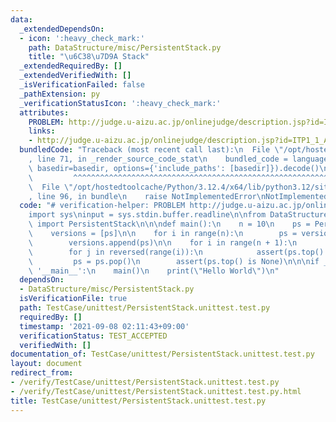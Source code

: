 ```yaml
---
data:
  _extendedDependsOn:
  - icon: ':heavy_check_mark:'
    path: DataStructure/misc/PersistentStack.py
    title: "\u6C38\u7D9A Stack"
  _extendedRequiredBy: []
  _extendedVerifiedWith: []
  _isVerificationFailed: false
  _pathExtension: py
  _verificationStatusIcon: ':heavy_check_mark:'
  attributes:
    PROBLEM: http://judge.u-aizu.ac.jp/onlinejudge/description.jsp?id=ITP1_1_A
    links:
    - http://judge.u-aizu.ac.jp/onlinejudge/description.jsp?id=ITP1_1_A
  bundledCode: "Traceback (most recent call last):\n  File \"/opt/hostedtoolcache/Python/3.12.4/x64/lib/python3.12/site-packages/onlinejudge_verify/documentation/build.py\"\
    , line 71, in _render_source_code_stat\n    bundled_code = language.bundle(stat.path,\
    \ basedir=basedir, options={'include_paths': [basedir]}).decode()\n          \
    \         ^^^^^^^^^^^^^^^^^^^^^^^^^^^^^^^^^^^^^^^^^^^^^^^^^^^^^^^^^^^^^^^^^^^^^^^^^^^^^^^^^\n\
    \  File \"/opt/hostedtoolcache/Python/3.12.4/x64/lib/python3.12/site-packages/onlinejudge_verify/languages/python.py\"\
    , line 96, in bundle\n    raise NotImplementedError\nNotImplementedError\n"
  code: "# verification-helper: PROBLEM http://judge.u-aizu.ac.jp/onlinejudge/description.jsp?id=ITP1_1_A\n\
    import sys\ninput = sys.stdin.buffer.readline\n\nfrom DataStructure.misc.PersistentStack\
    \ import PersistentStack\n\n\ndef main():\n    n = 10\n    ps = PersistentStack()\n\
    \    versions = [ps]\n\n    for i in range(n):\n        ps = versions[-1].push(i)\n\
    \        versions.append(ps)\n\n    for i in range(n + 1):\n        ps = versions[i]\n\
    \        for j in reversed(range(i)):\n            assert(ps.top() == j)\n   \
    \         ps = ps.pop()\n        assert(ps.top() is None)\n\n\nif __name__ ==\
    \ '__main__':\n    main()\n    print(\"Hello World\")\n"
  dependsOn:
  - DataStructure/misc/PersistentStack.py
  isVerificationFile: true
  path: TestCase/unittest/PersistentStack.unittest.test.py
  requiredBy: []
  timestamp: '2021-09-08 02:11:43+09:00'
  verificationStatus: TEST_ACCEPTED
  verifiedWith: []
documentation_of: TestCase/unittest/PersistentStack.unittest.test.py
layout: document
redirect_from:
- /verify/TestCase/unittest/PersistentStack.unittest.test.py
- /verify/TestCase/unittest/PersistentStack.unittest.test.py.html
title: TestCase/unittest/PersistentStack.unittest.test.py
---
```

